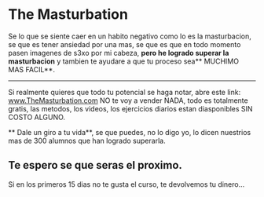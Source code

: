 # The Masturbation
Se lo que se siente caer en un habito negativo como lo es la masturbacion, se que es tener ansiedad por una mas, se que es que en todo momento pasen imagenes de s3xo por mi cabeza, **pero he logrado superar la masturbacion** y tambien te ayudare a que tu proceso sea** MUCHIMO MAS FACIL**.

------------

Si realmente quieres que todo tu potencial se haga notar, abre este link:  www.TheMasturbation.com  NO te voy a vender NADA, todo es totalmente gratis, las metodos, los videos, los ejercicios diarios estan diasponibles SIN COSTO ALGUNO. 

** Dale un giro a tu vida**, se que puedes, no lo digo yo, lo dicen nuestrios mas de 300 alumnos que han logrado superarla.


## Te espero se que seras el proximo.


 
 Si en los primeros 15 dias no te gusta el curso, te devolvemos tu dinero... 
